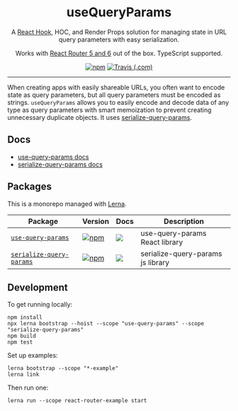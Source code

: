 <div align="center">
  <h1>useQueryParams</h1>
  <p>A <a href="https://reactjs.org/docs/hooks-intro.html">React Hook</a>, HOC, and Render Props solution for managing state in URL query parameters with easy serialization.
  </p>
  <p>Works with <a href="https://reacttraining.com/react-router/">React Router 5 and 6</a> out of the box. TypeScript supported.</p>


  <p>
    <a href="https://www.npmjs.com/package/use-query-params"><img alt="npm" src="https://img.shields.io/npm/v/use-query-params.svg"></a>
  <a href="https://travis-ci.com/pbeshai/use-query-params/"><img alt="Travis (.com)" src="https://img.shields.io/travis/com/pbeshai/use-query-params.svg"></a>

  </p>

</div>
<hr/>

When creating apps with easily shareable URLs, you often want to encode state as query parameters, but all query parameters must be encoded as strings. `useQueryParams` allows you to easily encode and decode data of any type as query parameters with smart memoization to prevent creating unnecessary duplicate objects. It uses [serialize-query-params](/packages/serialize-query-params/).

## Docs

* [use-query-params docs](/packages/use-query-params/#readme)
* [serialize-query-params docs](/packages/serialize-query-params/#readme)


## Packages

This is a monorepo managed with [Lerna](https://github.com/lerna/lerna). 

| Package                                                       | Version                                                                                                                                   | Docs                                                                                                                                                                                                                                                                          | Description                                                                        |
| ------------------------------------------------------------- | ----------------------------------------------------------------------------------------------------------------------------------------- | ---------------------------------------------------------------------------------------------------------------------------- | --------------------------------- |
| [`use-query-params`](/packages/use-query-params)              | [![npm](https://img.shields.io/npm/v/use-query-params.svg?style=flat-square)](https://www.npmjs.com/package/use-query-params)             | [![](https://img.shields.io/badge/API%20Docs-readme-orange.svg?style=flat-square)](/packages/use-query-params/#readme)       | use-query-params React library    |
| [`serialize-query-params`](/packages/serialize-query-params)  | [![npm](https://img.shields.io/npm/v/serialize-query-params.svg?style=flat-square)](https://www.npmjs.com/package/serialize-query-params) | [![](https://img.shields.io/badge/API%20Docs-readme-orange.svg?style=flat-square)](/packages/serialize-query-params/#readme) | serialize-query-params js library |



## Development

To get running locally:

```
npm install
npx lerna bootstrap --hoist --scope "use-query-params" --scope "serialize-query-params"
npm build
npm test
```

Set up examples:

```
lerna bootstrap --scope "*-example"
lerna link
```

Then run one:

```
lerna run --scope react-router-example start
```
